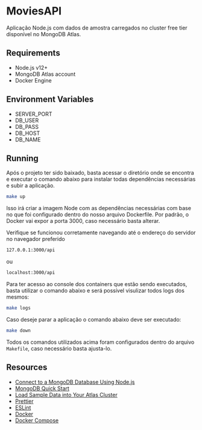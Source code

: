# MoviesAPI

Aplicação Node.js com dados de amostra carregados no cluster free tier disponível no MongoDB Atlas.

## Requirements

-   Node.js v12+
-   MongoDB Atlas account
-   Docker Engine

## Environment Variables

-   SERVER_PORT
-   DB_USER
-   DB_PASS
-   DB_HOST
-   DB_NAME

## Running

Após o projeto ter sido baixado, basta acessar o diretório onde se encontra e executar o comando abaixo para instalar todas dependências necessárias e subir a aplicação.

```sh
make up
```

Isso irá criar a imagem Node com as dependências necessárias com base no que foi configurado dentro do nosso arquivo Dockerfile. Por padrão, o Docker vai expor a porta 3000, caso necessário basta alterar.

Verifique se funcionou corretamente navegando até o endereço do servidor no navegador preferido

```sh
127.0.0.1:3000/api
```

ou

```sh
localhost:3000/api
```

Para ter acesso ao console dos containers que estão sendo executados, basta utilizar o comando abaixo e será possível visulizar todos logs dos mesmos:

```sh
make logs
```

Caso deseje parar a aplicação o comando abaixo deve ser executado:

```sh
make down
```

Todos os comandos utilizados acima foram configurados dentro do arquivo `Makefile`, caso necessário basta ajusta-lo.

## Resources

-   [Connect to a MongoDB Database Using Node.js](https://www.mongodb.com/blog/post/quick-start-nodejs-mongodb--how-to-get-connected-to-your-database)
-   [MongoDB Quick Start](https://github.com/mongodb-developer/nodejs-quickstart)
-   [Load Sample Data into Your Atlas Cluster](https://docs.atlas.mongodb.com/sample-data/)
-   [Prettier](https://prettier.io/docs/en/install.html)
-   [ESLint](https://eslint.org/docs/user-guide/getting-started)
-   [Docker](https://www.docker.com/get-started)
-   [Docker Compose](https://github.com/docker/compose)
